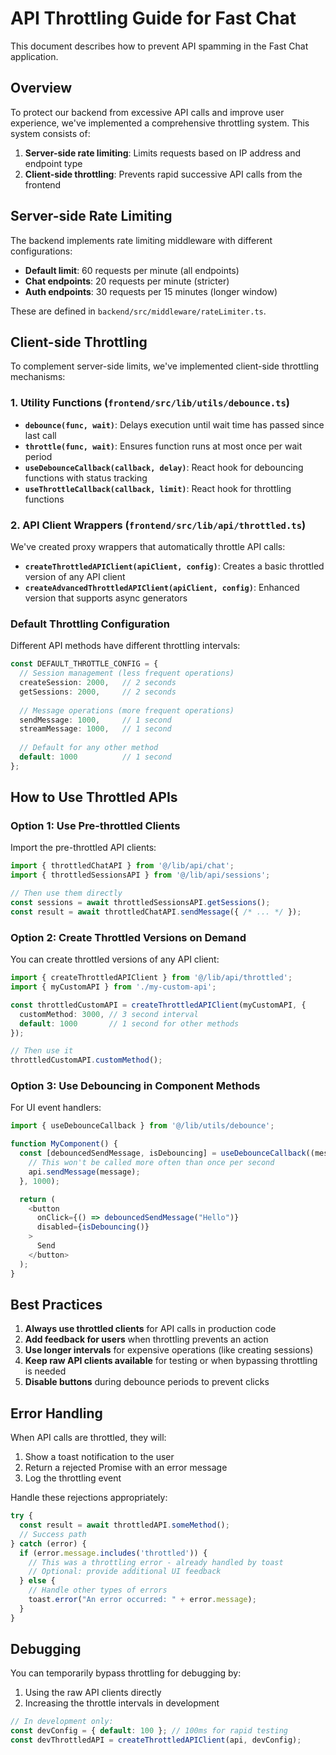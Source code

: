 # API Throttling Guide for Fast Chat

This document describes how to prevent API spamming in the Fast Chat application.

## Overview

To protect our backend from excessive API calls and improve user experience, we've implemented a comprehensive throttling system. This system consists of:

1. **Server-side rate limiting**: Limits requests based on IP address and endpoint type
2. **Client-side throttling**: Prevents rapid successive API calls from the frontend

## Server-side Rate Limiting

The backend implements rate limiting middleware with different configurations:

- **Default limit**: 60 requests per minute (all endpoints)
- **Chat endpoints**: 20 requests per minute (stricter)
- **Auth endpoints**: 30 requests per 15 minutes (longer window)

These are defined in `backend/src/middleware/rateLimiter.ts`.

## Client-side Throttling

To complement server-side limits, we've implemented client-side throttling mechanisms:

### 1. Utility Functions (`frontend/src/lib/utils/debounce.ts`)

- **`debounce(func, wait)`**: Delays execution until wait time has passed since last call
- **`throttle(func, wait)`**: Ensures function runs at most once per wait period
- **`useDebounceCallback(callback, delay)`**: React hook for debouncing functions with status tracking
- **`useThrottleCallback(callback, limit)`**: React hook for throttling functions

### 2. API Client Wrappers (`frontend/src/lib/api/throttled.ts`)

We've created proxy wrappers that automatically throttle API calls:

- **`createThrottledAPIClient(apiClient, config)`**: Creates a basic throttled version of any API client
- **`createAdvancedThrottledAPIClient(apiClient, config)`**: Enhanced version that supports async generators

### Default Throttling Configuration

Different API methods have different throttling intervals:

```typescript
const DEFAULT_THROTTLE_CONFIG = {
  // Session management (less frequent operations)
  createSession: 2000,   // 2 seconds
  getSessions: 2000,     // 2 seconds
  
  // Message operations (more frequent operations)
  sendMessage: 1000,     // 1 second
  streamMessage: 1000,   // 1 second
  
  // Default for any other method
  default: 1000          // 1 second
};
```

## How to Use Throttled APIs

### Option 1: Use Pre-throttled Clients

Import the pre-throttled API clients:

```typescript
import { throttledChatAPI } from '@/lib/api/chat';
import { throttledSessionsAPI } from '@/lib/api/sessions';

// Then use them directly
const sessions = await throttledSessionsAPI.getSessions();
const result = await throttledChatAPI.sendMessage({ /* ... */ });
```

### Option 2: Create Throttled Versions on Demand

You can create throttled versions of any API client:

```typescript
import { createThrottledAPIClient } from '@/lib/api/throttled';
import { myCustomAPI } from './my-custom-api';

const throttledCustomAPI = createThrottledAPIClient(myCustomAPI, {
  customMethod: 3000, // 3 second interval 
  default: 1000       // 1 second for other methods
});

// Then use it
throttledCustomAPI.customMethod();
```

### Option 3: Use Debouncing in Component Methods

For UI event handlers:

```typescript
import { useDebounceCallback } from '@/lib/utils/debounce';

function MyComponent() {
  const [debouncedSendMessage, isDebouncing] = useDebounceCallback((message) => {
    // This won't be called more often than once per second
    api.sendMessage(message);
  }, 1000);

  return (
    <button 
      onClick={() => debouncedSendMessage("Hello")}
      disabled={isDebouncing()}
    >
      Send
    </button>
  );
}
```

## Best Practices

1. **Always use throttled clients** for API calls in production code
2. **Add feedback for users** when throttling prevents an action
3. **Use longer intervals** for expensive operations (like creating sessions)
4. **Keep raw API clients available** for testing or when bypassing throttling is needed
5. **Disable buttons** during debounce periods to prevent clicks

## Error Handling

When API calls are throttled, they will:

1. Show a toast notification to the user
2. Return a rejected Promise with an error message
3. Log the throttling event

Handle these rejections appropriately:

```typescript
try {
  const result = await throttledAPI.someMethod();
  // Success path
} catch (error) {
  if (error.message.includes('throttled')) {
    // This was a throttling error - already handled by toast
    // Optional: provide additional UI feedback
  } else {
    // Handle other types of errors
    toast.error("An error occurred: " + error.message);
  }
}
```

## Debugging

You can temporarily bypass throttling for debugging by:

1. Using the raw API clients directly
2. Increasing the throttle intervals in development

```typescript
// In development only:
const devConfig = { default: 100 }; // 100ms for rapid testing
const devThrottledAPI = createThrottledAPIClient(api, devConfig);
``` 